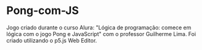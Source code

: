 # Pong-com-JS
Jogo criado durante o curso Alura: "Lógica de programação: comece em lógica com o jogo Pong e JavaScript"
com o professor Guilherme Lima.
Foi criado utilizando o p5.js Web Editor.
